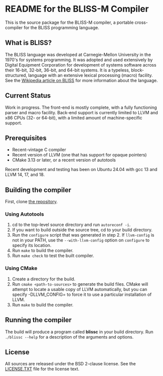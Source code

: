 # README for the BLISS-M Compiler

This is the source package for the BLISS-M compiler, a portable
cross-compiler for the BLISS programming language.

## What is BLISS?
The BLISS language was developed at Carnegie-Mellon University in the 1970's for systems programming.
It was adopted and used extensively by Digital Equipment Corporation for development of systems
software across their 16-bit, 32-bit, 36-bit, and 64-bit systems.  It is a typeless, block-structured,
language with an extensive lexical processing (macro) facility.  See the
[Wikipedia article on BLISS](http://en.wikipedia.org/wiki/BLISS) for more information about the language.


## Current Status

Work in progress.   The front-end is mostly complete, with a fully
functioning parser and macro facility.  Back-end support is currently
limited to LLVM and x86 CPUs (32- or 64-bit), with a limited amount
of machine-specific support.

## Prerequisites

* Recent-vintage C compiler
* Recent version of LLVM (one that has support for opaque pointers)
* CMake 3.13 or later, or a recent version of autotools

Recent development and testing has been on Ubuntu 24.04 with
gcc 13 and LLVM 14, 17, and 18.

## Building the compiler

First, clone [the repository](https://github.com/madisongh/blissc.git).

### Using Autotools
1. cd to the top-level source directory and run `autoreconf -i`.
2. If you want to build outside the source tree, cd to your
   build directory.
3. Run the `configure` script that was generated in step 2.  If
   `llvm-config` is not in your PATH, use the `--with-llvm-config`
   option on `configure` to specify its location.
4. Run `make` to build the compiler.
5. Run `make check` to test the built compiler.

### Using CMake
1. Create a directory for the build.
2. Run `cmake <path-to-sources>` to generate the build files.
   CMake will attempt to locate a usable copy of LLVM automatically,
   but you can specify -DLLVM_CONFIG=<path-to-llvm-config> to force
   it to use a particular installation of LLVM.
3. Run `make` to build the compiler.

Running the compiler
--------------------

The build will produce a program called **blissc** in your build
directory.  Run `./blissc --help` for a description of the arguments
and options.


License
-------
All sources are released under the BSD 2-clause license.  See the
[LICENSE.TXT](https://github.com/madisongh/blissc/blob/master/LICENSE.TXT)
file for the license text.
